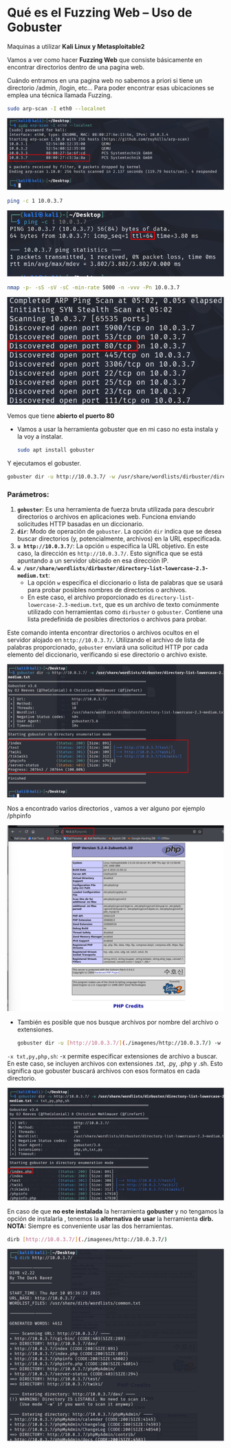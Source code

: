 # Qué es el Fuzzing Web – Uso de Gobuster

Maquinas a utilizar **Kali Linux y Metasploitable2**

Vamos a ver como hacer **Fuzzing Web** que consiste básicamente en encontrar directorios dentro de una pagina web.

Cuándo entramos en una pagina web no sabemos a priori si tiene un directorio /admin, /login, etc… Para poder encontrar esas ubicaciones se emplea una técnica llamada Fuzzing.

```bash
sudo arp-scan -I eth0 --localnet
```

![image.png](./imagenes/image.png)

```bash
ping -c 1 10.0.3.7
```

![image.png](./imagenes/image%201.png)

```bash
nmap -p- -sS -sV -sC -min-rate 5000 -n -vvv -Pn 10.0.3.7
```

![image.png](./imagenes/image%202.png)

Vemos que tiene **abierto el puerto 80**

- Vamos a usar la herramienta gobuster que en mi caso no esta instala y la voy a instalar.
    
    ```bash
    sudo apt install gobuster 
    ```
    

Y ejecutamos el gobuster.

```bash
gobuster dir -u http://10.0.3.7/ -w /usr/share/wordlists/dirbuster/directory-list-lowercase-2.3-medium.txt
```

### Parámetros:

1. **`gobuster`**: Es una herramienta de fuerza bruta utilizada para descubrir directorios o archivos en aplicaciones web. Funciona enviando solicitudes HTTP basadas en un diccionario.
2. **`dir`**: Modo de operación de `gobuster`. La opción `dir` indica que se desea buscar directorios (y, potencialmente, archivos) en la URL especificada.
3. **`u http://10.0.3.7/`**: La opción `u` especifica la URL objetivo. En este caso, la dirección es `http://10.0.3.7/`. Esto significa que se está apuntando a un servidor ubicado en esa dirección IP.
4. **`w /usr/share/wordlists/dirbuster/directory-list-lowercase-2.3-medium.txt`**:
    - La opción `w` especifica el diccionario o lista de palabras que se usará para probar posibles nombres de directorios o archivos.
    - En este caso, el archivo proporcionado es `directory-list-lowercase-2.3-medium.txt`, que es un archivo de texto comúnmente utilizado con herramientas como `dirbuster` o `gobuster`. Contiene una lista predefinida de posibles directorios o archivos para probar.

Este comando intenta encontrar directorios o archivos ocultos en el servidor alojado en `http://10.0.3.7/`. Utilizando el archivo de lista de palabras proporcionado, `gobuster` enviará una solicitud HTTP por cada elemento del diccionario, verificando si ese directorio o archivo existe.

![image.png](./imagenes/image%203.png)

Nos a encontrado varios directorios , vamos a ver alguno por ejemplo /phpinfo

![image.png](./imagenes/image%204.png)

- También es posible que nos busque archivos por nombre del archivo o extensiones.
    
    ```bash
    gobuster dir -u [http://10.0.3.7/](./imagenes/http://10.0.3.7/) -w /usr/share/wordlists/dirbuster/directory-list-lowercase-2.3-medium.txt **-x txt,py,php,sh**
    ```
    

`-x txt,py,php,sh`: -x permite especificar extensiones de archivo a buscar. En este caso, se incluyen archivos con extensiones .txt, .py, .php y .sh. Esto significa que gobuster buscará archivos con esos formatos en cada directorio.

![image.png](./imagenes/image%205.png)

En caso de que **no este instalada** la herramienta **gobuster** y no tengamos la opción de instalarla , tenemos la **alternativa de usar** la herramienta **dirb. NOTA:** Siempre es conveniente usar las dos herramientas.

```bash
dirb [http://10.0.3.7/](./imagenes/http://10.0.3.7/)
```

![image.png](./imagenes/image%206.png)